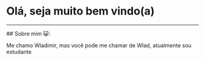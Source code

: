 # Olá, seja muito bem vindo(a)
<hr>
## Sobre mim 😺:

Me chamo Wladimir, mas você pode me chamar de Wlad, atualmente sou estudante 